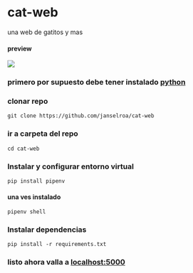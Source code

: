 # cat-web
una web de gatitos y mas

#### preview
<img src="previw.jpg">

### primero por supuesto debe tener instalado <a href="https://python.org">python<a>

### clonar repo
```
git clone https://github.com/janselroa/cat-web
```
### ir a carpeta del repo
```
cd cat-web
```

### Instalar y configurar entorno virtual
```
pip install pipenv
```
#### una ves instalado 
```
pipenv shell
```

### Instalar dependencias
```
pip install -r requirements.txt 
```

### listo ahora valla a <a href="http://localhost:5000">localhost:5000<a>
